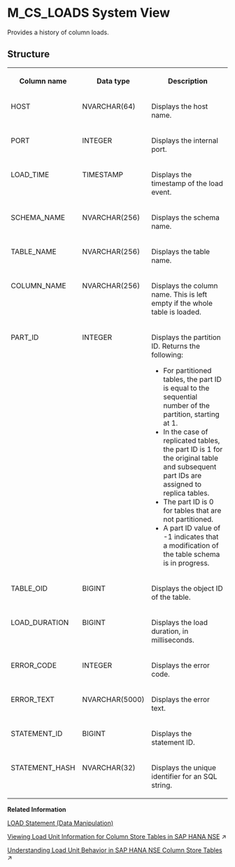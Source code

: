 <!-- loiof3f3d2ec6f5b1014a7ade9647df0fac3 -->

# M\_CS\_LOADS System View

Provides a history of column loads.



<a name="loiof3f3d2ec6f5b1014a7ade9647df0fac3___m__c_s__l_o_a_d_s_1struct_M_CS_LOADS"/>

## Structure


<table>
<tr>
<th valign="top">

Column name



</th>
<th valign="top">

Data type



</th>
<th valign="top">

Description



</th>
</tr>
<tr>
<td valign="top">

HOST



</td>
<td valign="top">

NVARCHAR\(64\)



</td>
<td valign="top">

Displays the host name.



</td>
</tr>
<tr>
<td valign="top">

PORT



</td>
<td valign="top">

INTEGER



</td>
<td valign="top">

Displays the internal port.



</td>
</tr>
<tr>
<td valign="top">

LOAD\_TIME



</td>
<td valign="top">

TIMESTAMP



</td>
<td valign="top">

Displays the timestamp of the load event.



</td>
</tr>
<tr>
<td valign="top">

SCHEMA\_NAME



</td>
<td valign="top">

NVARCHAR\(256\)



</td>
<td valign="top">

Displays the schema name.



</td>
</tr>
<tr>
<td valign="top">

TABLE\_NAME



</td>
<td valign="top">

NVARCHAR\(256\)



</td>
<td valign="top">

Displays the table name.



</td>
</tr>
<tr>
<td valign="top">

COLUMN\_NAME



</td>
<td valign="top">

NVARCHAR\(256\)



</td>
<td valign="top">

Displays the column name. This is left empty if the whole table is loaded.



</td>
</tr>
<tr>
<td valign="top">

PART\_ID



</td>
<td valign="top">

INTEGER



</td>
<td valign="top">

Displays the partition ID. Returns the following:

-   For partitioned tables, the part ID is equal to the sequential number of the partition, starting at 1.
-   In the case of replicated tables, the part ID is 1 for the original table and subsequent part IDs are assigned to replica tables.
-   The part ID is 0 for tables that are not partitioned.
-   A part ID value of -1 indicates that a modification of the table schema is in progress.



</td>
</tr>
<tr>
<td valign="top">

TABLE\_OID



</td>
<td valign="top">

BIGINT



</td>
<td valign="top">

Displays the object ID of the table.



</td>
</tr>
<tr>
<td valign="top">

LOAD\_DURATION



</td>
<td valign="top">

BIGINT



</td>
<td valign="top">

Displays the load duration, in milliseconds.



</td>
</tr>
<tr>
<td valign="top">

ERROR\_CODE



</td>
<td valign="top">

INTEGER



</td>
<td valign="top">

Displays the error code.



</td>
</tr>
<tr>
<td valign="top">

ERROR\_TEXT



</td>
<td valign="top">

NVARCHAR\(5000\)



</td>
<td valign="top">

Displays the error text.



</td>
</tr>
<tr>
<td valign="top">

STATEMENT\_ID



</td>
<td valign="top">

BIGINT



</td>
<td valign="top">

Displays the statement ID.



</td>
</tr>
<tr>
<td valign="top">

STATEMENT\_HASH



</td>
<td valign="top">

NVARCHAR\(32\)



</td>
<td valign="top">

Displays the unique identifier for an SQL string.



</td>
</tr>
</table>

**Related Information**  


[LOAD Statement \(Data Manipulation\)](../../010-SQL-Reference/012-SQL-Statements/load-statement-data-manipulation-20f83c8.md "Explicitly loads column store table data into memory instead of upon first access.")

[Viewing Load Unit Information for Column Store Tables in SAP HANA NSE](https://help.sap.com/viewer/f9c5015e72e04fffa14d7d4f7267d897/2023_2_QRC/en-US/61c9c0f4379c41f3b3e1c483f2395a11.html "Several system and monitoring views provide information on load unit preferences (PAGE loadable, COLUMN loadable, or DEFAULT loadable) set for the SAP HANA NSE column-store table.") :arrow_upper_right:

[Understanding Load Unit Behavior in SAP HANA NSE Column Store Tables](https://help.sap.com/viewer/f9c5015e72e04fffa14d7d4f7267d897/2023_2_QRC/en-US/202101e31f1a42c884dd1d2057c6a605.html "The loading behavior is determined by the load unit (one of PAGE, COLUMN, and DEFAULT) specified for the column, partition, and table in SAP HANA native storage extension (NSE) column-store tables.") :arrow_upper_right:

